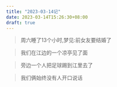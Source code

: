 ```yaml
---
title: "2023-03-14记"
date: 2023-03-14T15:26:30+08:00
draft: true
---
```


> 周六睡了13个小时,梦见:前女友要结婚了

> 我们在江边的一个凉亭见了面

> 旁边一个人把足球踢到江里去了

> 我们俩始终没有人开口说话
>

